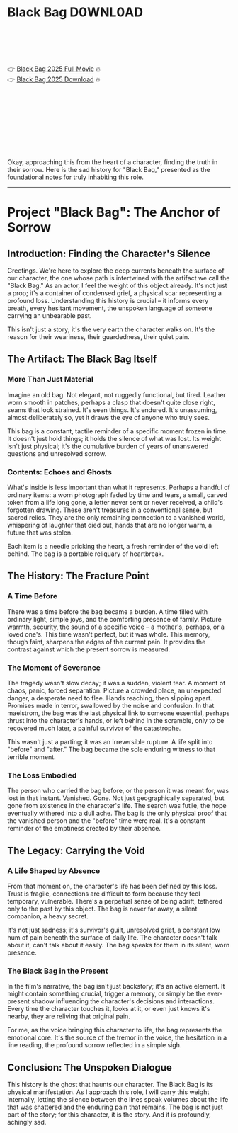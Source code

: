 # Black Bag D0WNL0AD

<br><br><br><br>


👉 <a href="https://Melvin-nelronotpe1989.github.io/tkeiqeibzw/">Black Bag 2025 Full Movie</a> 🔥
<br>
👉 <a href="https://Melvin-nelronotpe1989.github.io/tkeiqeibzw/">Black Bag 2025 Download</a> 🔥


<br><br><br><br><br><br><br><br>


Okay, approaching this from the heart of a character, finding the truth in their sorrow. Here is the sad history for "Black Bag," presented as the foundational notes for truly inhabiting this role.

---

# Project "Black Bag": The Anchor of Sorrow

## Introduction: Finding the Character's Silence

Greetings. We're here to explore the deep currents beneath the surface of our character, the one whose path is intertwined with the artifact we call the "Black Bag." As an actor, I feel the weight of this object already. It's not just a prop; it's a container of condensed grief, a physical scar representing a profound loss. Understanding this history is crucial – it informs every breath, every hesitant movement, the unspoken language of someone carrying an unbearable past.

This isn't just a story; it's the very earth the character walks on. It's the reason for their weariness, their guardedness, their quiet pain.

## The Artifact: The Black Bag Itself

### More Than Just Material

Imagine an old bag. Not elegant, not ruggedly functional, but tired. Leather worn smooth in patches, perhaps a clasp that doesn't quite close right, seams that look strained. It's seen things. It's endured. It's unassuming, almost deliberately so, yet it draws the eye of anyone who truly sees.

This bag is a constant, tactile reminder of a specific moment frozen in time. It doesn't just hold things; it holds the silence of what was lost. Its weight isn't just physical; it's the cumulative burden of years of unanswered questions and unresolved sorrow.

### Contents: Echoes and Ghosts

What's inside is less important than what it represents. Perhaps a handful of ordinary items: a worn photograph faded by time and tears, a small, carved token from a life long gone, a letter never sent or never received, a child's forgotten drawing. These aren't treasures in a conventional sense, but sacred relics. They are the only remaining connection to a vanished world, whispering of laughter that died out, hands that are no longer warm, a future that was stolen.

Each item is a needle pricking the heart, a fresh reminder of the void left behind. The bag is a portable reliquary of heartbreak.

## The History: The Fracture Point

### A Time Before

There was a time before the bag became a burden. A time filled with ordinary light, simple joys, and the comforting presence of family. Picture warmth, security, the sound of a specific voice – a mother's, perhaps, or a loved one's. This time wasn't perfect, but it was whole. This memory, though faint, sharpens the edges of the current pain. It provides the contrast against which the present sorrow is measured.

### The Moment of Severance

The tragedy wasn't slow decay; it was a sudden, violent tear. A moment of chaos, panic, forced separation. Picture a crowded place, an unexpected danger, a desperate need to flee. Hands reaching, then slipping apart. Promises made in terror, swallowed by the noise and confusion. In that maelstrom, the bag was the last physical link to someone essential, perhaps thrust into the character's hands, or left behind in the scramble, only to be recovered much later, a painful survivor of the catastrophe.

This wasn't just a parting; it was an irreversible rupture. A life split into "before" and "after." The bag became the sole enduring witness to that terrible moment.

### The Loss Embodied

The person who carried the bag before, or the person it was meant for, was lost in that instant. Vanished. Gone. Not just geographically separated, but gone from existence in the character's life. The search was futile, the hope eventually withered into a dull ache. The bag is the only physical proof that the vanished person and the "before" time were real. It's a constant reminder of the emptiness created by their absence.

## The Legacy: Carrying the Void

### A Life Shaped by Absence

From that moment on, the character's life has been defined by this loss. Trust is fragile, connections are difficult to form because they feel temporary, vulnerable. There's a perpetual sense of being adrift, tethered only to the past by this object. The bag is never far away, a silent companion, a heavy secret.

It's not just sadness; it's survivor's guilt, unresolved grief, a constant low hum of pain beneath the surface of daily life. The character doesn't talk about it, can't talk about it easily. The bag speaks for them in its silent, worn presence.

### The Black Bag in the Present

In the film's narrative, the bag isn't just backstory; it's an active element. It might contain something crucial, trigger a memory, or simply be the ever-present shadow influencing the character's decisions and interactions. Every time the character touches it, looks at it, or even just knows it's nearby, they are reliving that original pain.

For me, as the voice bringing this character to life, the bag represents the emotional core. It's the source of the tremor in the voice, the hesitation in a line reading, the profound sorrow reflected in a simple sigh.

## Conclusion: The Unspoken Dialogue

This history is the ghost that haunts our character. The Black Bag is its physical manifestation. As I approach this role, I will carry this weight internally, letting the silence between the lines speak volumes about the life that was shattered and the enduring pain that remains. The bag is not just part of the story; for this character, it is the story. And it is profoundly, achingly sad.


